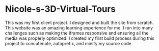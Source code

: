 # Nicole-s-3D-Virtual-Tours
This was my first client project. I designed and built the site from scratch. This website was an amazing learning experience for me. I ran into many challenges such as making the iframes responsive and ensuring all the media was properly optimized. I created my first build process during this project to concatenate, autoprefix, and minify my source code.
